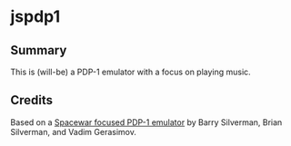 # jspdp1

## Summary

This is (will-be) a PDP-1 emulator with a focus on playing music.

## Credits

Based on a [Spacewar focused PDP-1 emulator](https://spacewar.oversigma.com/) by Barry Silverman, Brian Silverman, and Vadim Gerasimov.
